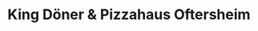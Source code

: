 ---
title: "King Döner & Pizzahaus Oftersheim"
url: /oftersheim/king-doener-und-pizzahaus-oftersheim/
---